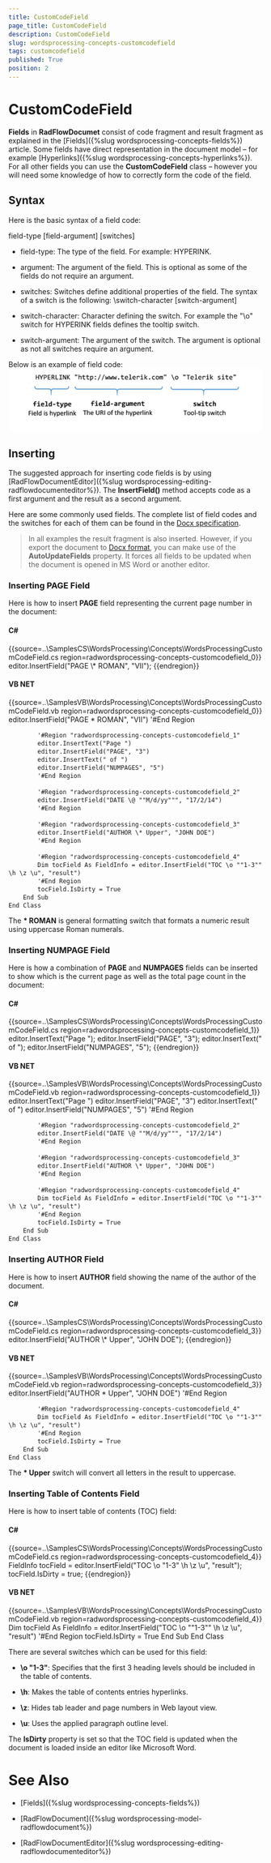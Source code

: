 ```yaml
---
title: CustomCodeField
page_title: CustomCodeField
description: CustomCodeField
slug: wordsprocessing-concepts-customcodefield
tags: customcodefield
published: True
position: 2
---
```


# CustomCodeField



__Fields__ in __RadFlowDocumet__ consist of code fragment and result fragment as explained in the
        [Fields]({%slug wordsprocessing-concepts-fields%}) article. Some fields have direct representation in the document model – for example
        [Hyperlinks]({%slug wordsprocessing-concepts-hyperlinks%}). For all other fields you can use the __CustomCodeField__ class –
        however you will need some knowledge of how to correctly form the code of the field.
      

## Syntax

Here is the basic syntax of a field code:
        

field-type [field-argument] [switches]

* field-type: The type of the field. For example: HYPERINK.
            

* argument: The argument of the field. This is optional as some of the fields do not require an argument.
            

* switches: Switches define additional properties of the field. The syntax of a switch is the following:
            \switch-character [switch-argument]

* switch-character: Character defining the switch. For example the "\o" switch for HYPERINK fields
                  defines the tooltip switch.
                

* switch-argument: The argument of the switch. The argument is optional as not all switches require an argument.
                

Below is an example of field code:
        ![wordsprocessing-concepts-customcodefield 001](images/wordsprocessing-concepts-customcodefield001.png)

## Inserting

The suggested approach for inserting code fields is by using [RadFlowDocumentEditor]({%slug wordsprocessing-editing-radflowdocumenteditor%}). The
          __InsertField()__ method accepts code as a first argument and the result as a second argument.
        

Here are some commonly used fields. The complete list of field codes and the switches for each of them can be found in the
          [Docx specification](http://www.ecma-international.org/publications/standards/Ecma-376.htm).
        

>In all examples the result fragment is also inserted. However, if you export the document to
            [Docx format](97359ebe-08c6-4c81-a64a-d40270199454), you can make use of the __AutoUpdateFields__
            property. It forces all fields to be updated when the document is opened in MS Word or another editor.
          

### Inserting PAGE Field

Here is how to insert __PAGE__ field representing the current page number in the document:
            

#### __C#__

{{source=..\SamplesCS\WordsProcessing\Concepts\WordsProcessingCustomCodeField.cs region=radwordsprocessing-concepts-customcodefield_0}}
	            editor.InsertField("PAGE  \\* ROMAN", "VII");
	{{endregion}}



#### __VB NET__

{{source=..\SamplesVB\WordsProcessing\Concepts\WordsProcessingCustomCodeField.vb region=radwordsprocessing-concepts-customcodefield_0}}
	        editor.InsertField("PAGE \* ROMAN", "VII")
	        '#End Region
	
	        '#Region "radwordsprocessing-concepts-customcodefield_1"
	        editor.InsertText("Page ")
	        editor.InsertField("PAGE", "3")
	        editor.InsertText(" of ")
	        editor.InsertField("NUMPAGES", "5")
	        '#End Region
	
	        '#Region "radwordsprocessing-concepts-customcodefield_2"
	        editor.InsertField("DATE \@ ""M/d/yy""", "17/2/14")
	        '#End Region
	
	        '#Region "radwordsprocessing-concepts-customcodefield_3"
	        editor.InsertField("AUTHOR \* Upper", "JOHN DOE")
	        '#End Region
	
	        '#Region "radwordsprocessing-concepts-customcodefield_4"
	        Dim tocField As FieldInfo = editor.InsertField("TOC \o ""1-3"" \h \z \u", "result")
	        '#End Region
	        tocField.IsDirty = True
	    End Sub
	End Class



The __\* ROMAN__ is general formatting switch that formats a numeric result using uppercase Roman numerals.
            

### Inserting NUMPAGE Field

Here is how a combination of __PAGE__ and __NUMPAGES__ fields can be inserted to show which is
              the current page as well as the total page count in the document:
            

#### __C#__

{{source=..\SamplesCS\WordsProcessing\Concepts\WordsProcessingCustomCodeField.cs region=radwordsprocessing-concepts-customcodefield_1}}
	            editor.InsertText("Page ");
	            editor.InsertField("PAGE", "3");
	            editor.InsertText(" of ");
	            editor.InsertField("NUMPAGES", "5");
	{{endregion}}



#### __VB NET__

{{source=..\SamplesVB\WordsProcessing\Concepts\WordsProcessingCustomCodeField.vb region=radwordsprocessing-concepts-customcodefield_1}}
	        editor.InsertText("Page ")
	        editor.InsertField("PAGE", "3")
	        editor.InsertText(" of ")
	        editor.InsertField("NUMPAGES", "5")
	        '#End Region
	
	        '#Region "radwordsprocessing-concepts-customcodefield_2"
	        editor.InsertField("DATE \@ ""M/d/yy""", "17/2/14")
	        '#End Region
	
	        '#Region "radwordsprocessing-concepts-customcodefield_3"
	        editor.InsertField("AUTHOR \* Upper", "JOHN DOE")
	        '#End Region
	
	        '#Region "radwordsprocessing-concepts-customcodefield_4"
	        Dim tocField As FieldInfo = editor.InsertField("TOC \o ""1-3"" \h \z \u", "result")
	        '#End Region
	        tocField.IsDirty = True
	    End Sub
	End Class



### Inserting AUTHOR Field

Here is how to insert __AUTHOR__ field showing the name of the author of the document.
            

#### __C#__

{{source=..\SamplesCS\WordsProcessing\Concepts\WordsProcessingCustomCodeField.cs region=radwordsprocessing-concepts-customcodefield_3}}
	            editor.InsertField("AUTHOR  \\* Upper", "JOHN DOE");
	{{endregion}}



#### __VB NET__

{{source=..\SamplesVB\WordsProcessing\Concepts\WordsProcessingCustomCodeField.vb region=radwordsprocessing-concepts-customcodefield_3}}
	        editor.InsertField("AUTHOR \* Upper", "JOHN DOE")
	        '#End Region
	
	        '#Region "radwordsprocessing-concepts-customcodefield_4"
	        Dim tocField As FieldInfo = editor.InsertField("TOC \o ""1-3"" \h \z \u", "result")
	        '#End Region
	        tocField.IsDirty = True
	    End Sub
	End Class



The __\* Upper__ switch will convert all letters in the result to uppercase.
            

### Inserting Table of Contents Field

Here is how to insert table of contents (TOC) field:
            

#### __C#__

{{source=..\SamplesCS\WordsProcessing\Concepts\WordsProcessingCustomCodeField.cs region=radwordsprocessing-concepts-customcodefield_4}}
	            FieldInfo tocField = editor.InsertField("TOC \\o \"1-3\" \\h \\z \\u", "result");
	            tocField.IsDirty = true;
	{{endregion}}



#### __VB NET__

{{source=..\SamplesVB\WordsProcessing\Concepts\WordsProcessingCustomCodeField.vb region=radwordsprocessing-concepts-customcodefield_4}}
	        Dim tocField As FieldInfo = editor.InsertField("TOC \o ""1-3"" \h \z \u", "result")
	        '#End Region
	        tocField.IsDirty = True
	    End Sub
	End Class



There are several switches which can be used for this field:
            

* __\o "1-3"__: Specifies that the first 3 heading levels should be included in the table of contents.
                

* __\h__: Makes the table of contents entries hyperlinks.
                

* __\z__: Hides tab leader and page numbers in Web layout view.
                

* __\u__: Uses the applied paragraph outline level.
                

The __IsDirty__ property is set so that the TOC field is updated when the document is loaded inside an editor like Microsoft Word.
            

# See Also

 * [Fields]({%slug wordsprocessing-concepts-fields%})

 * [RadFlowDocument]({%slug wordsprocessing-model-radflowdocument%})

 * [RadFlowDocumentEditor]({%slug wordsprocessing-editing-radflowdocumenteditor%})
